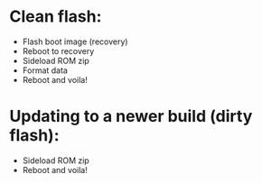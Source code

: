 # Clean flash:
- Flash boot image (recovery)
- Reboot to recovery
- Sideload ROM zip
- Format data
- Reboot and voila!

# Updating to a newer build (dirty flash):
- Sideload ROM zip
- Reboot and voila!
